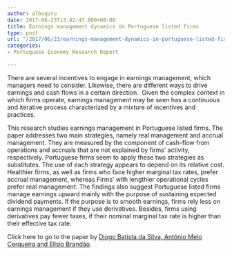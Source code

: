 ```yaml
---
author: albuquru
date: 2017-06-23T13:42:47.000+00:00
title: Earnings management dynamics in Portuguese listed firms
type: post
url: "/2017/06/23/earnings-management-dynamics-in-portuguese-listed-firms/"
categories:
- Portuguese Economy Research Report

---
```

There are several incentives to engage in earnings management, which managers need to consider. Likewise, there are different ways to drive earnings and cash flows in a certain direction.  Given the complex context in which firms operate, earnings management may be seen has a continuous and iterative process characterized by a mixture of incentives and practices.

This research studies earnings management in Portuguese listed firms. The paper addresses two main strategies, namely real management and accrual management. They are measured by the component of cash-flow from operations and accruals that are not explained by firms’ activity, respectively. Portuguese firms seem to apply these two strategies as substitutes. The use of each strategy appears to depend on its relative cost. Healthier firms, as well as firms who face higher marginal tax rates, prefer accrual management, whereas Firms’ with lengthier operational cycles prefer real management. The findings also suggest Portuguese listed firms manage earnings upward mainly with the purpose of sustaining expected dividend payments. If the purpose is to smooth earnings, firms rely less on earnings management if they use derivatives. Besides, firms using derivatives pay fewer taxes, if their nominal marginal tax rate is higher than their effective tax rate.

Click here to go to the paper by [Diogo Batista da Silva, António Melo Cerqueira and Elísio Brandão](https://ideas.repec.org/p/por/fepwps/587.html).